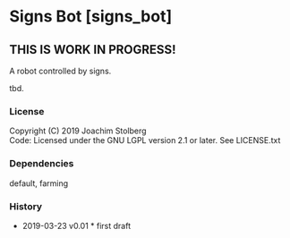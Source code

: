 Signs Bot [signs_bot]
=====================

## THIS IS WORK IN PROGRESS!

A robot controlled by signs.

tbd.


### License
Copyright (C) 2019 Joachim Stolberg  
Code: Licensed under the GNU LGPL version 2.1 or later. See LICENSE.txt  


### Dependencies 
default, farming

### History
- 2019-03-23  v0.01  * first draft
